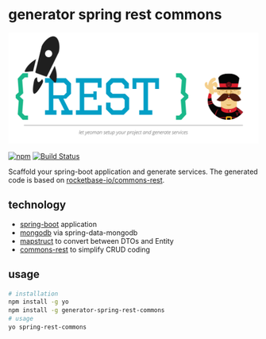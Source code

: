 # generator spring rest commons

![logo](https://github.com/rocketbase-io/generator-spring-rest-commons/raw/master/assets/generator-commons-rest.svg?sanitize=true)

[![npm](https://nodei.co/npm/generator-spring-rest-commons.png?mini=true)](https://www.npmjs.com/package/generator-spring-rest-commons)
[![Build Status](https://travis-ci.org/rocketbase-io/generator-spring-rest-commons.svg?branch=master)](https://travis-ci.org/rocketbase-io/generator-spring-rest-commons)

Scaffold your spring-boot application and generate services. The generated code is based on [rocketbase-io/commons-rest](https://github.com/rocketbase-io/commons-rest).

## technology

* [spring-boot](https://projects.spring.io/spring-boot/) application
* [mongodb](https://www.mongodb.com/) via spring-data-mongodb
* [mapstruct](http://mapstruct.org/) to convert between DTOs and Entity
* [commons-rest](https://github.com/rocketbase-io/commons-rest) to simplify CRUD coding


## usage

```bash
# installation
npm install -g yo
npm install -g generator-spring-rest-commons
# usage
yo spring-rest-commons
```

